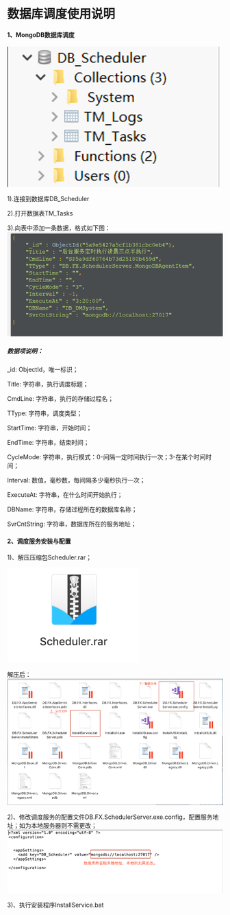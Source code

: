 # 数据库调度使用说明

#### 1、MongoDB数据库调度

![](/assets/scheduler01.png)

1\).连接到数据库DB\_Scheduler

2\).打开数据表TM\_Tasks

3\).向表中添加一条数据，格式如下图：![](/assets/scheduler02.png)

##### 数据项说明：

\_id: ObjectId，唯一标识；

Title: 字符串，执行调度标题；

CmdLine: 字符串，执行的存储过程名；

TType: 字符串，调度类型；

StartTime: 字符串，开始时间；

EndTime: 字符串，结束时间；

CycleMode: 字符串，执行模式：0-间隔一定时间执行一次；3-在某个时间时间；

Interval: 数值，毫秒数，每间隔多少毫秒执行一次；

ExecuteAt: 字符串，在什么时间开始执行；

DBName: 字符串，存储过程所在的数据库名称；

SvrCntString: 字符串，数据库所在的服务地址；



#### 2、调度服务安装与配置

1\)、解压压缩包Scheduler.rar；

![](/assets/scheduler03.png)

解压后：![](/assets/scheduler04.png)

2\)、修改调度服务的配置文件DB.FX.SchedulerServer.exe.config，配置服务地址；如为本地服务器则不需更改；![](/assets/scheduler05.png)

3\)、执行安装程序InstallService.bat

